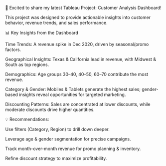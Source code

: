 🚀 Excited to share my latest Tableau Project: Customer Analysis Dashboard!

This project was designed to provide actionable insights into customer behavior, revenue trends, and sales performance.

📊 Key Insights from the Dashboard

Time Trends: A revenue spike in Dec 2020, driven by seasonal/promo factors.

Geographical Insights: Texas & California lead in revenue, with Midwest & South as top regions.

Demographics: Age groups 30–40, 40–50, 60–70 contribute the most revenue.

Category & Gender: Mobiles & Tablets generate the highest sales; gender-based insights reveal opportunities for targeted marketing.

Discounting Patterns: Sales are concentrated at lower discounts, while moderate discounts drive higher quantities.

💡 Recommendations:

Use filters (Category, Region) to drill down deeper.

Leverage age & gender segmentation for precise campaigns.

Track month-over-month revenue for promo planning & inventory.

Refine discount strategy to maximize profitability.
